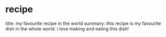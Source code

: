 # recipe

title: my favourite recipe in the world
summary: this recipe is my favourite dish in the whole world. i love making and eating this dish!
